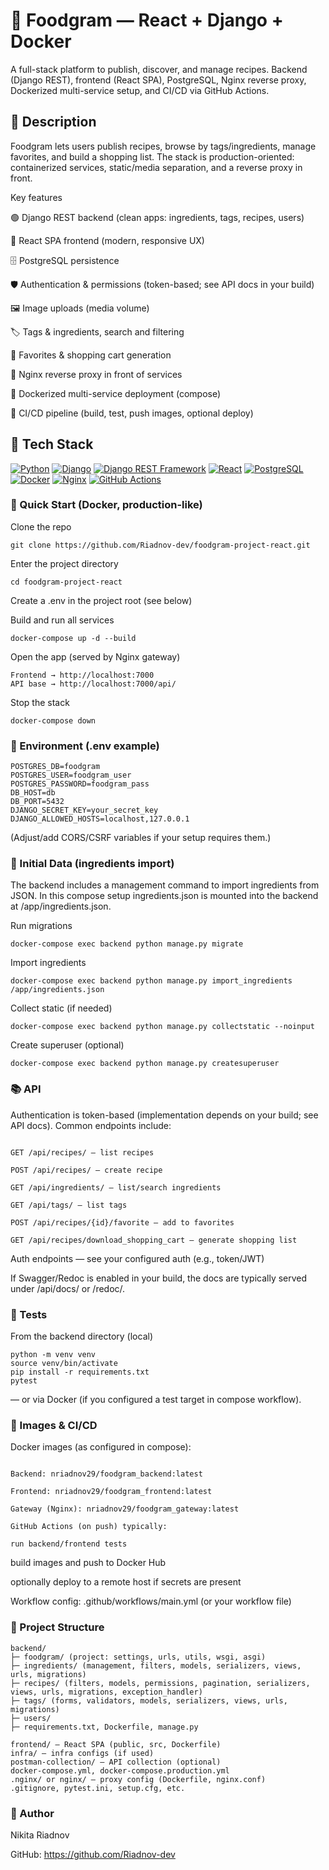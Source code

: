 # 🍳 Foodgram — React + Django + Docker
A full-stack platform to publish, discover, and manage recipes.
Backend (Django REST), frontend (React SPA), PostgreSQL, Nginx reverse proxy, Dockerized multi-service setup, and CI/CD via GitHub Actions.









## 📌 Description
Foodgram lets users publish recipes, browse by tags/ingredients, manage favorites, and build a shopping list.
The stack is production-oriented: containerized services, static/media separation, and a reverse proxy in front.

Key features

🟢 Django REST backend (clean apps: ingredients, tags, recipes, users)

🎨 React SPA frontend (modern, responsive UX)

🗄️ PostgreSQL persistence

🛡️ Authentication & permissions (token-based; see API docs in your build)

🖼️ Image uploads (media volume)

🏷️ Tags & ingredients, search and filtering

🛒 Favorites & shopping cart generation

🔀 Nginx reverse proxy in front of services

🐳 Dockerized multi-service deployment (compose)

🔁 CI/CD pipeline (build, test, push images, optional deploy)

## 🧰 Tech Stack

[![Python](https://img.shields.io/badge/Python-3.10-blue?logo=python)](https://www.python.org/)
[![Django](https://img.shields.io/badge/Django-4.x-092E20?logo=django)](https://www.djangoproject.com/)
[![Django REST Framework](https://img.shields.io/badge/DRF-API-ff1709?logo=django)](https://www.django-rest-framework.org/)
[![React](https://img.shields.io/badge/React-18%2B-61DAFB?logo=react)](https://react.dev/)
[![PostgreSQL](https://img.shields.io/badge/PostgreSQL-15%2B-336791?logo=postgresql)](https://www.postgresql.org/)
[![Docker](https://img.shields.io/badge/Docker-compose-2496ED?logo=docker)](https://www.docker.com/)
[![Nginx](https://img.shields.io/badge/Nginx-reverse--proxy-009639?logo=nginx)](https://nginx.org/)
[![GitHub Actions](https://img.shields.io/badge/GitHub%20Actions-CI%2FCD-2088FF?logo=githubactions)](https://github.com/features/actions)








### 🚀 Quick Start (Docker, production-like)
Clone the repo
```
git clone https://github.com/Riadnov-dev/foodgram-project-react.git
```

Enter the project directory
```
cd foodgram-project-react
```

Create a .env in the project root (see below)

Build and run all services
```
docker-compose up -d --build
```

Open the app (served by Nginx gateway)
```
Frontend → http://localhost:7000
API base → http://localhost:7000/api/
```

Stop the stack
```
docker-compose down
```

### 🔐 Environment (.env example)
```
POSTGRES_DB=foodgram
POSTGRES_USER=foodgram_user
POSTGRES_PASSWORD=foodgram_pass
DB_HOST=db
DB_PORT=5432
DJANGO_SECRET_KEY=your_secret_key
DJANGO_ALLOWED_HOSTS=localhost,127.0.0.1
```

(Adjust/add CORS/CSRF variables if your setup requires them.)

### 🌱 Initial Data (ingredients import)
The backend includes a management command to import ingredients from JSON.
In this compose setup ingredients.json is mounted into the backend at /app/ingredients.json.

Run migrations
```
docker-compose exec backend python manage.py migrate
```

Import ingredients
```
docker-compose exec backend python manage.py import_ingredients /app/ingredients.json
```

Collect static (if needed)
```
docker-compose exec backend python manage.py collectstatic --noinput
```

Create superuser (optional)
```
docker-compose exec backend python manage.py createsuperuser
```

### 📚 API
Authentication is token-based (implementation depends on your build; see API docs).
Common endpoints include:
```

GET /api/recipes/ — list recipes

POST /api/recipes/ — create recipe

GET /api/ingredients/ — list/search ingredients

GET /api/tags/ — list tags

POST /api/recipes/{id}/favorite — add to favorites

GET /api/recipes/download_shopping_cart — generate shopping list
```

Auth endpoints — see your configured auth (e.g., token/JWT)

If Swagger/Redoc is enabled in your build, the docs are typically served under /api/docs/ or /redoc/.

### 🧪 Tests

From the backend directory (local)
```
python -m venv venv
source venv/bin/activate
pip install -r requirements.txt
pytest
```

— or via Docker (if you configured a test target in compose workflow).

### 🐳 Images & CI/CD
Docker images (as configured in compose):
```

Backend: nriadnov29/foodgram_backend:latest

Frontend: nriadnov29/foodgram_frontend:latest

Gateway (Nginx): nriadnov29/foodgram_gateway:latest

GitHub Actions (on push) typically:

run backend/frontend tests
```

build images and push to Docker Hub

optionally deploy to a remote host if secrets are present

Workflow config: .github/workflows/main.yml (or your workflow file)

### 📂 Project Structure
```
backend/
├─ foodgram/ (project: settings, urls, utils, wsgi, asgi)
├─ ingredients/ (management, filters, models, serializers, views, urls, migrations)
├─ recipes/ (filters, models, permissions, pagination, serializers, views, urls, migrations, exception_handler)
├─ tags/ (forms, validators, models, serializers, views, urls, migrations)
├─ users/
├─ requirements.txt, Dockerfile, manage.py

frontend/ — React SPA (public, src, Dockerfile)
infra/ — infra configs (if used)
postman-collection/ — API collection (optional)
docker-compose.yml, docker-compose.production.yml
.nginx/ or nginx/ — proxy config (Dockerfile, nginx.conf)
.gitignore, pytest.ini, setup.cfg, etc.

```

### 👤 Author

Nikita Riadnov

GitHub: https://github.com/Riadnov-dev
